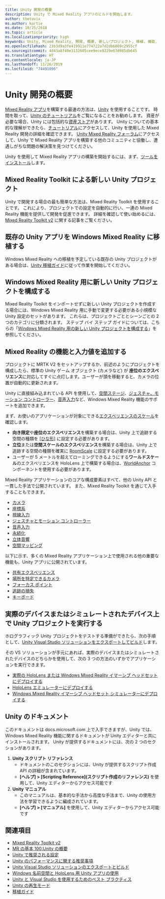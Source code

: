 ```yaml
---
title: Unity 開発の概要
description: Unity で Mixed Reality アプリのビルドを開始します。
author: thetuvix
ms.author: kurtie
ms.date: 10/25/2018
ms.topic: article
ms.localizationpriority: high
keywords: Unity, Mixed Reality, 開発, 概要, 新しいプロジェクト, 移植, 機能, カメラ, シミュレーション, エミュレーション, ドキュメント
ms.openlocfilehash: 23b3d9a3fe419911e774722a7d2db6809c2955cf
ms.sourcegitcommit: 4d43a8f40e3132605cee9ece9229e67d985db645
ms.translationtype: HT
ms.contentlocale: ja-JP
ms.lasthandoff: 11/26/2019
ms.locfileid: "74491096"
---
```

# <a name="unity-development-overview"></a>Unity 開発の概要

[Mixed Reality アプリ](app-views.md)を構築する最速の方法は、[Unity](https://unity.com) を使用することです。 時間を取って、[Unity のチュートリアル](https://unity3d.com/learn/tutorials)をご覧になることをお勧めします。 資産が必要な場合、Unity には包括的な[資産ストア](https://www.assetstore.unity3d.com/)があります。 Unity についての基本的な理解ができたら、[チュートリアル](tutorials.md)にアクセスして、Unity を使用した Mixed Reality 開発の詳細を確認できます。 [Unity Mixed Reality フォーラム](https://forum.unity3d.com/forums/hololens.102/)にアクセスして、Unity で Mixed Reality アプリを構築する他のコミュニティと協働し、遭遇しがちな問題の解決策を見つけてください。

Unity を使用して Mixed Reality アプリの構築を開始するには、まず、[ツールをインストール](install-the-tools.md)します。 

## <a name="new-unity-project-with-mixed-reality-toolkit"></a>Mixed Reality Toolkit による新しい Unity プロジェクト 

Unity で開発する場合の最も簡単な方法は、Mixed Reality Toolkit を使用することです。 これにより、プロジェクトでの設定を自動的に行い、一連の Mixed Reality 機能を提供して開発を促進できます。 詳細を確認して使い始めるには、[Mixed Reality Toolkit v2](mrtk-getting-started.md) に関する記事をご覧ください。 

## <a name="porting-an-existing-unity-app-to-windows-mixed-reality"></a>既存の Unity アプリを Windows Mixed Reality に移植する

Windows Mixed Reality への移植を予定している既存の Unity プロジェクトがある場合は、[Unity 移植ガイド](porting-guides.md)に従って作業を開始してください。

## <a name="configuring-new-unity-project-for-windows-mixed-reality"></a>Windows Mixed Reality 用に新しい Unity プロジェクトを構成する

Mixed Reality Toolkit をインポートせずに新しい Unity プロジェクトを作成する場合には、Windows Mixed Reality 用に手動で変更する必要がある小規模な Unity 設定のセットがあります。 これらは、プロジェクトごととシーンごとの 2 つのカテゴリに分類されます。 ステップ バイ ステップ ガイドについては、こちらの「[Windows Mixed Reality 用の新しい Unity プロジェクトを構成する](Configure-Unity-Project.md)」を参照してください。

## <a name="adding-mixed-reality-capabilities-and-inputs"></a>Mixed Reality の機能と入力値を追加する

プロジェクトに MRTK V2 をセットアップするか、前述のようにプロジェクトを構成したら、標準の Unity ゲーム オブジェクト (カメラなど) が **座位のエクスペリエンス**に対応してすぐに点灯します。ユーザーが頭を移動すると、カメラの位置が自動的に更新されます。

Unity に直接組み込まれている API を使用して、[空間ステージ](coordinate-systems.md#spatial-coordinate-systems)、[ジェスチャ、モーション コントローラー](gestures-and-motion-controllers-in-unity.md)、[音声入力](voice-input-in-unity.md)など、Windows Mixed Reality 機能のサポートを追加できます。 

まず、お使いのアプリケーションが対象にできる[エクスペリエンスのスケール](coordinate-systems.md)を確認します。
* **向き限定**や**座位のエクスペリエンス**を構築する場合は、Unity 上で追跡する空間の種類を [[ひな形]](coordinate-systems-in-unity.md#building-an-orientation-only-or-seated-scale-experience) に設定する必要があります。
* **立位**または**空間スケールのエクスペリエンス**を構築する場合は、Unity 上で追跡する空間の種類を確実に [RoomScale](coordinate-systems-in-unity.md#building-an-orientation-only-or-seated-scale-experience) に設定する必要があります。
* ユーザーが 5 メートルを超えてローミングできるようにする**ワールドスケール**のエクスペリエンスを HoloLens 上で構築する場合は、[WorldAnchor](coordinate-systems-in-unity.md#building-a-world-scale-experience) コンポーネントを使用する必要があります。

Mixed Reality アプリケーションのコアな構成要素はすべて、他の Unity API と一貫した手法で公開されています。 また、Mixed Reality Toolkit を通じて入手することもできます。
* [カメラ](camera-in-unity.md)
* [座標系](coordinate-systems-in-unity.md)
* [視線入力](gaze-in-unity.md)
* [ジェスチャとモーション コントローラー](gestures-and-motion-controllers-in-unity.md)
* [音声入力](voice-input-in-unity.md)
* [永続化](persistence-in-unity.md)
* [立体音響](spatial-sound-in-unity.md)
* [空間マッピング](spatial-mapping-in-unity.md)

以下に示す、多くの Mixed Reality アプリケーション上で使用される他の重要な機能も、Unity アプリに公開されています。
* [共有エクスペリエンス](shared-experiences-in-unity.md)
* [場所を特定できるカメラ](locatable-camera-in-unity.md)
* [フォーカス ポイント](focus-point-in-unity.md)
* [追跡の損失](tracking-loss-in-unity.md)
* [キーボード](keyboard-input-in-unity.md)

## <a name="running-your-unity-project-on-a-real-or-simulated-device"></a>実際のデバイスまたはシミュレートされたデバイス上で Unity プロジェクトを実行する

ホログラフィック Unity プロジェクトをテストする準備ができたら、次の手順として、[Unity Visual Studio ソリューションをエクスポートしてビルド](exporting-and-building-a-unity-visual-studio-solution.md)します。

その VS ソリューションが手元にあれば、実際のデバイスまたはシミュレートされたデバイスのどちらかを使用して、次の 3 つの方法のいずかでアプリケーションを実行できます。
* [実際の HoloLens または Windows Mixed Reality イマーシブ ヘッドセットにデプロイする](using-visual-studio.md)
* [HoloLens エミュレーターにデプロイする](using-the-hololens-emulator.md)
* [Windows Mixed Reality イマーシブ ヘッドセット シミュレーターにデプロイする](using-the-windows-mixed-reality-simulator.md)

## <a name="unity-documentation"></a>Unity のドキュメント

このドキュメントは docs.microsoft.com 上で入手できますが、Unity では、Windows Mixed Reality 機能に関するドキュメントが Unity エディターと共にインストールされます。 Unity が提供するドキュメントには、次の 2 つのセクションがあります。
1. **Unity スクリプト リファレンス**
    * ドキュメントのこのセクションには、Unity が提供するスクリプト作成 API の詳細が含まれています。
    * **[ヘルプ] > [Scripting Reference]\(スクリプト作成のリファレンス\)**  を使用して、Unity エディターからアクセス可能です
2. **Unity マニュアル**
    * このマニュアルは、基本的な手法から高度な手法まで、Unity の使用方法を学習できるように編成されています。
    * **[ヘルプ] > [マニュアル]** を使用して、Unity エディターからアクセス可能です

## <a name="see-also"></a>関連項目
* [Mixed Reality Toolkit v2](mrtk-getting-started.md)
* [MR の基本 100:Unity の概要](holograms-100.md)
* [Unity で推奨される設定](recommended-settings-for-unity.md)
* [Unity のパフォーマンスに関する推奨事項](performance-recommendations-for-unity.md)
* [Unity Visual Studio ソリューションのエクスポートとビルド](exporting-and-building-a-unity-visual-studio-solution.md)
* [Windows 名前空間と HoloLens 用 Unity アプリの使用](using-the-windows-namespace-with-unity-apps-for-hololens.md)
* [Unity と Visual Studio を使用するためのベスト プラクティス](best-practices-for-working-with-unity-and-visual-studio.md)
* [Unity の再生モード](unity-play-mode.md)
* [移植ガイド](porting-guides.md)
